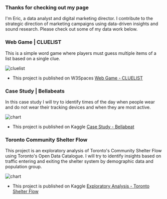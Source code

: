 ### Thanks for checking out my page

I'm Eric, a data analyst and digital marketing director. I contribute to the strategic direction of marketing campaigns using data-driven insights and sound research. Please check out some of my data work below. 

### Web Game | CLUELIST 

This is a simple word game where players must guess multiple items of a list based on a single clue. 

![cluelist](https://maveric86.github.io/CLUELIST.png)

* This project is published on W3Spaces [Web Game - CLUELIST](https://phraser.w3spaces.com/)

### Case Study | Bellabeats 

In this case study I will try to identify times of the day when people wear and do not wear their tracking devices and when they are most active.

![chart](https://maveric86.github.io/charts-01.png)

* This project is published on Kaggle [Case Study - Bellabeat](https://www.kaggle.com/ericjdunn/bellabeat-marketing-analysis-case-study)

### Toronto Community Shelter Flow 

This project is an exploratory analysis of Toronto's Community Shelter Flow using Toronto's Open Data Catalogue. I will try to identify insights based on traffic entering and exiting the shelter system by demographic data and population group. 


![chart](https://maveric86.github.io/charts-02.png)

* This project is published on Kaggle [Exploratory Analysis - Toronto Shelter Flow](https://www.kaggle.com/ericjdunn/exploratory-analysis-of-toronto-shelter-flow)

